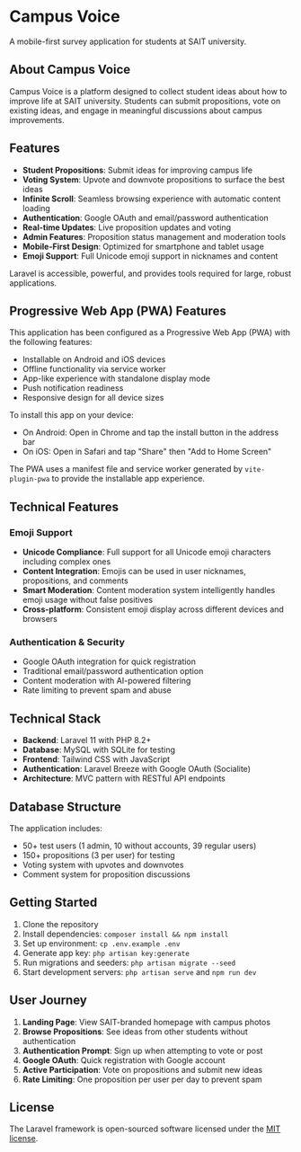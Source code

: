 # Campus Voice

A mobile-first survey application for students at SAIT university.

## About Campus Voice

Campus Voice is a platform designed to collect student ideas about how to improve life at SAIT university. Students can submit propositions, vote on existing ideas, and engage in meaningful discussions about campus improvements.

## Features

- **Student Propositions**: Submit ideas for improving campus life
- **Voting System**: Upvote and downvote propositions to surface the best ideas
- **Infinite Scroll**: Seamless browsing experience with automatic content loading
- **Authentication**: Google OAuth and email/password authentication
- **Real-time Updates**: Live proposition updates and voting
- **Admin Features**: Proposition status management and moderation tools
- **Mobile-First Design**: Optimized for smartphone and tablet usage
- **Emoji Support**: Full Unicode emoji support in nicknames and content

Laravel is accessible, powerful, and provides tools required for large, robust applications.

## Progressive Web App (PWA) Features

This application has been configured as a Progressive Web App (PWA) with the following features:

- Installable on Android and iOS devices
- Offline functionality via service worker
- App-like experience with standalone display mode
- Push notification readiness
- Responsive design for all device sizes

To install this app on your device:
- On Android: Open in Chrome and tap the install button in the address bar
- On iOS: Open in Safari and tap "Share" then "Add to Home Screen"

The PWA uses a manifest file and service worker generated by `vite-plugin-pwa` to provide the installable app experience.

## Technical Features

### Emoji Support
- **Unicode Compliance**: Full support for all Unicode emoji characters including complex ones
- **Content Integration**: Emojis can be used in user nicknames, propositions, and comments
- **Smart Moderation**: Content moderation system intelligently handles emoji usage without false positives
- **Cross-platform**: Consistent emoji display across different devices and browsers

### Authentication & Security
- Google OAuth integration for quick registration
- Traditional email/password authentication option
- Content moderation with AI-powered filtering
- Rate limiting to prevent spam and abuse

## Technical Stack

- **Backend**: Laravel 11 with PHP 8.2+
- **Database**: MySQL with SQLite for testing
- **Frontend**: Tailwind CSS with JavaScript
- **Authentication**: Laravel Breeze with Google OAuth (Socialite)
- **Architecture**: MVC pattern with RESTful API endpoints

## Database Structure

The application includes:
- 50+ test users (1 admin, 10 without accounts, 39 regular users)
- 150+ propositions (3 per user) for testing
- Voting system with upvotes and downvotes
- Comment system for proposition discussions

## Getting Started

1. Clone the repository
2. Install dependencies: `composer install && npm install`
3. Set up environment: `cp .env.example .env`
4. Generate app key: `php artisan key:generate`
5. Run migrations and seeders: `php artisan migrate --seed`
6. Start development servers: `php artisan serve` and `npm run dev`

## User Journey

1. **Landing Page**: View SAIT-branded homepage with campus photos
2. **Browse Propositions**: See ideas from other students without authentication
3. **Authentication Prompt**: Sign up when attempting to vote or post
4. **Google OAuth**: Quick registration with Google account
5. **Active Participation**: Vote on propositions and submit new ideas
6. **Rate Limiting**: One proposition per user per day to prevent spam

## License

The Laravel framework is open-sourced software licensed under the [MIT license](https://opensource.org/licenses/MIT).
